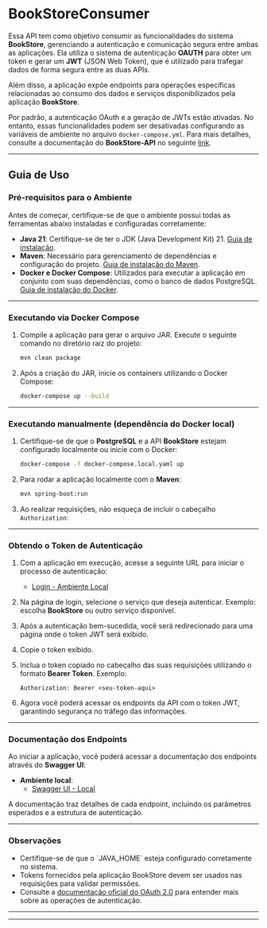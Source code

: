 # BookStoreConsumer

Essa API tem como objetivo consumir as funcionalidades do sistema **BookStore**, gerenciando a autenticação e comunicação segura entre ambas as aplicações. Ela utiliza o sistema de autenticação **OAUTH** para obter um token e gerar um **JWT** (JSON Web Token), que é utilizado para trafegar dados de forma segura entre as duas APIs.

Além disso, a aplicação expõe endpoints para operações específicas relacionadas ao consumo dos dados e serviços disponibilizados pela aplicação **BookStore**.

Por padrão, a autenticação OAuth e a geração de JWTs estão ativadas. No entanto, essas funcionalidades podem ser desativadas configurando as variáveis de ambiente no arquivo `docker-compose.yml`. Para mais detalhes, consulte a documentação do **BookStore-API** no seguinte [link](https://github.com/sauloddiniz/bookstore).

---

## Guia de Uso

### Pré-requisitos para o Ambiente

Antes de começar, certifique-se de que o ambiente possui todas as ferramentas abaixo instaladas e configuradas corretamente:

- **Java 21**: Certifique-se de ter o JDK (Java Development Kit) 21. [Guia de instalação](https://openjdk.org/install/).
- **Maven**: Necessário para gerenciamento de dependências e configuração do projeto. [Guia de instalação do Maven](https://maven.apache.org/install.html).
- **Docker e Docker Compose**: Utilizados para executar a aplicação em conjunto com suas dependências, como o banco de dados PostgreSQL. [Guia de instalação do Docker](https://docs.docker.com/get-docker/).

---

### Executando via Docker Compose

1. Compile a aplicação para gerar o arquivo JAR. Execute o seguinte comando no diretório raiz do projeto:
   ```bash
   mvn clean package
   ```

2. Após a criação do JAR, inicie os containers utilizando o Docker Compose:
   ```bash
   docker-compose up --build
   ```
---


### Executando manualmente (dependência do Docker local)

1. Certifique-se de que o **PostgreSQL** e a API **BookStore** estejam configurado localmente ou inicie com o Docker:
   ```bash
   docker-compose -f docker-compose.local.yaml up
   ```

2. Para rodar a aplicação localmente com o **Maven**:
   ```bash
   mvn spring-boot:run
      ```
4. Ao realizar requisições, não esqueça de incluir o cabeçalho `Authorization`:

---

### Obtendo o Token de Autenticação

1. Com a aplicação em execução, acesse a seguinte URL para iniciar o processo de autenticação:
    - [Login - Ambiente Local](http://localhost:8081/bookstore-consumer-api/login)

2. Na página de login, selecione o serviço que deseja autenticar. Exemplo: escolha **BookStore** ou outro serviço disponível.

3. Após a autenticação bem-sucedida, você será redirecionado para uma página onde o token JWT será exibido.

4. Copie o token exibido.

5. Inclua o token copiado no cabeçalho das suas requisições utilizando o formato **Bearer Token**. Exemplo:

   ```http
   Authorization: Bearer <seu-token-aqui>
   ```

6. Agora você poderá acessar os endpoints da API com o token JWT, garantindo segurança no tráfego das informações.

---


### Documentação dos Endpoints

Ao iniciar a aplicação, você poderá acessar a documentação dos endpoints através do **Swagger UI**:

- **Ambiente local**:
    - [Swagger UI - Local](http://localhost:8081/bookstore-consumer-api/swagger-ui/index.html)

A documentação traz detalhes de cada endpoint, incluindo os parâmetros esperados e a estrutura de autenticação.

---

### Observações

- Certifique-se de que o \`JAVA_HOME\` esteja configurado corretamente no sistema.
- Tokens fornecidos pela aplicação BookStore devem ser usados nas requisições para validar permissões.
- Consulte a [documentação oficial do OAuth 2.0](https://oauth.net/2/) para entender mais sobre as operações de autenticação.

---

---

